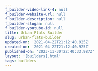 ```yaml
---
f_builder-video-link-4: null
f_builder-website-url: null
f_builder-description: null
f_builder-slogan: null
f_builder-youtube-id: null
title: Urban Flats Builder
slug: urban-flats-builder
updated-on: '2021-04-22T21:12:40.925Z'
created-on: '2021-04-22T21:12:40.925Z'
published-on: '2023-11-30T22:40:33.987Z'
layout: '[builders].html'
tags: builders
---
```



